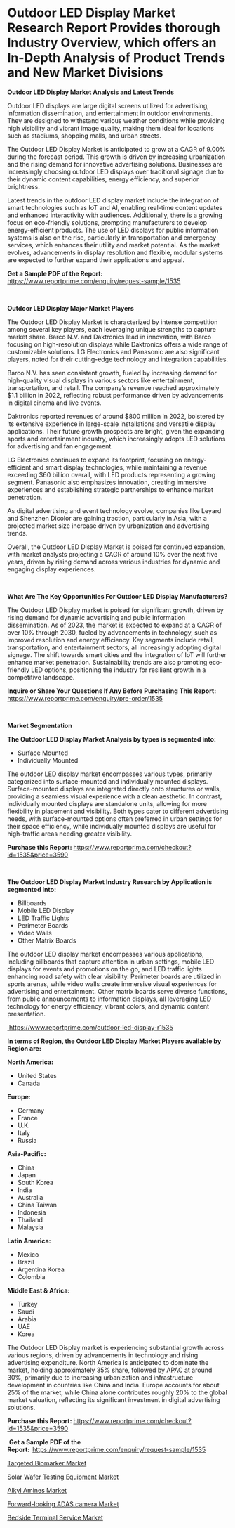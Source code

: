 <p><h1>Outdoor LED Display Market Research Report Provides thorough Industry Overview, which offers an In-Depth Analysis of Product Trends and New Market Divisions</h1></p><p><strong>Outdoor LED Display Market Analysis and Latest Trends</strong></p>
<p><p>Outdoor LED displays are large digital screens utilized for advertising, information dissemination, and entertainment in outdoor environments. They are designed to withstand various weather conditions while providing high visibility and vibrant image quality, making them ideal for locations such as stadiums, shopping malls, and urban streets.</p><p>The Outdoor LED Display Market is anticipated to grow at a CAGR of 9.00% during the forecast period. This growth is driven by increasing urbanization and the rising demand for innovative advertising solutions. Businesses are increasingly choosing outdoor LED displays over traditional signage due to their dynamic content capabilities, energy efficiency, and superior brightness.</p><p>Latest trends in the outdoor LED display market include the integration of smart technologies such as IoT and AI, enabling real-time content updates and enhanced interactivity with audiences. Additionally, there is a growing focus on eco-friendly solutions, prompting manufacturers to develop energy-efficient products. The use of LED displays for public information systems is also on the rise, particularly in transportation and emergency services, which enhances their utility and market potential. As the market evolves, advancements in display resolution and flexible, modular systems are expected to further expand their applications and appeal.</p></p>
<p><strong>Get a Sample PDF of the Report:&nbsp;</strong> <a href="https://www.reportprime.com/enquiry/request-sample/1535">https://www.reportprime.com/enquiry/request-sample/1535</a></p>
<p>&nbsp;</p>
<p><strong>Outdoor LED Display Major Market Players</strong></p>
<p><p>The Outdoor LED Display Market is characterized by intense competition among several key players, each leveraging unique strengths to capture market share. Barco N.V. and Daktronics lead in innovation, with Barco focusing on high-resolution displays while Daktronics offers a wide range of customizable solutions. LG Electronics and Panasonic are also significant players, noted for their cutting-edge technology and integration capabilities.</p><p>Barco N.V. has seen consistent growth, fueled by increasing demand for high-quality visual displays in various sectors like entertainment, transportation, and retail. The company’s revenue reached approximately $1.1 billion in 2022, reflecting robust performance driven by advancements in digital cinema and live events.</p><p>Daktronics reported revenues of around $800 million in 2022, bolstered by its extensive experience in large-scale installations and versatile display applications. Their future growth prospects are bright, given the expanding sports and entertainment industry, which increasingly adopts LED solutions for advertising and fan engagement.</p><p>LG Electronics continues to expand its footprint, focusing on energy-efficient and smart display technologies, while maintaining a revenue exceeding $60 billion overall, with LED products representing a growing segment. Panasonic also emphasizes innovation, creating immersive experiences and establishing strategic partnerships to enhance market penetration.</p><p>As digital advertising and event technology evolve, companies like Leyard and Shenzhen Dicolor are gaining traction, particularly in Asia, with a projected market size increase driven by urbanization and advertising trends.</p><p>Overall, the Outdoor LED Display Market is poised for continued expansion, with market analysts projecting a CAGR of around 10% over the next five years, driven by rising demand across various industries for dynamic and engaging display experiences.</p></p>
<p>&nbsp;</p>
<p><strong>What Are The Key Opportunities For Outdoor LED Display Manufacturers?</strong></p>
<p><p>The Outdoor LED Display market is poised for significant growth, driven by rising demand for dynamic advertising and public information dissemination. As of 2023, the market is expected to expand at a CAGR of over 10% through 2030, fueled by advancements in technology, such as improved resolution and energy efficiency. Key segments include retail, transportation, and entertainment sectors, all increasingly adopting digital signage. The shift towards smart cities and the integration of IoT will further enhance market penetration. Sustainability trends are also promoting eco-friendly LED options, positioning the industry for resilient growth in a competitive landscape.</p></p>
<p><strong>Inquire or Share Your Questions If Any Before Purchasing This Report:</strong> <a href="https://www.reportprime.com/enquiry/pre-order/1535">https://www.reportprime.com/enquiry/pre-order/1535</a></p>
<p>&nbsp;</p>
<p><strong>Market Segmentation</strong></p>
<p><strong>The Outdoor LED Display Market Analysis by types is segmented into:</strong></p>
<p><ul><li>Surface Mounted</li><li>Individually Mounted</li></ul></p>
<p><p>The outdoor LED display market encompasses various types, primarily categorized into surface-mounted and individually mounted displays. Surface-mounted displays are integrated directly onto structures or walls, providing a seamless visual experience with a clean aesthetic. In contrast, individually mounted displays are standalone units, allowing for more flexibility in placement and visibility. Both types cater to different advertising needs, with surface-mounted options often preferred in urban settings for their space efficiency, while individually mounted displays are useful for high-traffic areas needing greater visibility.</p></p>
<p><strong>Purchase this Report:&nbsp;</strong><a href="https://www.reportprime.com/checkout?id=1535&price=3590">https://www.reportprime.com/checkout?id=1535&price=3590</a></p>
<p>&nbsp;</p>
<p><strong>The Outdoor LED Display Market Industry Research by Application is segmented into:</strong></p>
<p><ul><li>Billboards</li><li>Mobile LED Display</li><li>LED Traffic Lights</li><li>Perimeter Boards</li><li>Video Walls</li><li>Other Matrix Boards</li></ul></p>
<p><p>The outdoor LED display market encompasses various applications, including billboards that capture attention in urban settings, mobile LED displays for events and promotions on the go, and LED traffic lights enhancing road safety with clear visibility. Perimeter boards are utilized in sports arenas, while video walls create immersive visual experiences for advertising and entertainment. Other matrix boards serve diverse functions, from public announcements to information displays, all leveraging LED technology for energy efficiency, vibrant colors, and dynamic content presentation.</p></p>
<p><a href="https://www.reportprime.com/outdoor-led-display-r1535">&nbsp;https://www.reportprime.com/outdoor-led-display-r1535</a></p>
<p><strong>In terms of Region, the Outdoor LED Display Market Players available by Region are:</strong></p>
<p>
    <p> <strong> North America: </strong>
        <ul>
            <li>United States</li>
            <li>Canada</li>
        </ul>
        </p> 
    <p> <strong> Europe: </strong>
        <ul>
            <li>Germany</li>
            <li>France</li>
            <li>U.K.</li>
            <li>Italy</li>
            <li>Russia</li>
        </ul>
        </p> 
    <p> <strong> Asia-Pacific: </strong>
        <ul>
            <li>China</li>
            <li>Japan</li>
            <li>South Korea</li>
            <li>India</li>
            <li>Australia</li>
            <li>China Taiwan</li>
            <li>Indonesia</li>
            <li>Thailand</li>
            <li>Malaysia</li>
        </ul>
        </p> 
    <p> <strong> Latin America: </strong>
        <ul>
            <li>Mexico</li>
            <li>Brazil</li>
            <li>Argentina Korea</li>
            <li>Colombia</li>
        </ul>
        </p> 
    <p> <strong> Middle East & Africa: </strong>
        <ul>
            <li>Turkey</li>
            <li>Saudi</li>
            <li>Arabia</li>
            <li>UAE</li>
            <li>Korea</li>
        </ul>
    </p>
    </p>
<p><p>The Outdoor LED Display market is experiencing substantial growth across various regions, driven by advancements in technology and rising advertising expenditure. North America is anticipated to dominate the market, holding approximately 35% share, followed by APAC at around 30%, primarily due to increasing urbanization and infrastructure development in countries like China and India. Europe accounts for about 25% of the market, while China alone contributes roughly 20% to the global market valuation, reflecting its significant investment in digital advertising solutions.</p></p>
<p><strong>Purchase this Report: </strong><a href="https://www.reportprime.com/checkout?id=1535&price=3590">https://www.reportprime.com/checkout?id=1535&price=3590</a></p>
<p>&nbsp;<strong>Get a Sample PDF of the Report:&nbsp;&nbsp;</strong><a href="https://www.reportprime.com/enquiry/request-sample/1535">https://www.reportprime.com/enquiry/request-sample/1535</a></p>
<p><strong></strong></p>
<p><p><a href="https://medium.com/@priscillaalexist47/strategic-market-insights-navigating-the-global-targeted-biomarker-market-landscape-2024-2031-d5b3d3b370cd">Targeted Biomarker Market</a></p><p><a href="https://issuu.com/reportprime-2/docs/solar-wafer-testing-equipment-marke_95107e1bfe2816">Solar Wafer Testing Equipment Market</a></p><p><a href="https://www.linkedin.com/pulse/global-alkyl-amines-market-product-type-application-region-2m7xc?trackingId=Eg5aMbtZQEa3T3e%2BpQ2cZw%3D%3D">Alkyl Amines Market</a></p><p><a href="https://issuu.com/reportprime-2/docs/forward-looking-adas-camera-market-_323b376104c6b7">Forward-looking ADAS camera Market</a></p><p><a href="https://medium.com/@lucas.russell0876/bedside-terminal-service-market-forecasts-market-trends-and-impact-analysis-2024-2031-a49086d32d2c">Bedside Terminal Service Market</a></p></p>
